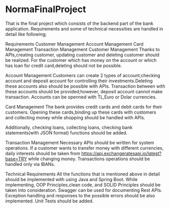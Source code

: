 # NormaFinalProject
That is the final project which consists of the backend part of the bank application. Requirements and some of technical necessities are handled in detail like following;

Requirements
Customer Management
Account Management
Card Management
Transaction Management
Customer Management
Thanks to APIs,creating customer, updating customer and deleting customer should be realized. For the customer which has money on the account or which has loan for credit card,deleting should not be possible.

Account Management
Customers can create 2 types of account;checking account and deposit account for controlling their investments.Deleting these accounts also should be possible with APIs. Transaction between with these accounts should be provided;however, deposit account cannot make transaction. Accounts can be openned with TL,Euro or Dolar currencies.

Card Management
The bank provides credit cards and debit cards for their customers. Opening these cards,binding up these cards with customers and collecting money while shopping should be handled with APIs.

Additionally, checking loans, collecting loans, checking bank statements(with JSON format) functions should be added.

Transaction Management
Necessary APIs should be written for system operations. If a customer wants to transfer money with different currencies, daily interests should be taken from https://api.exchangeratesapi.io/latest?base=TRY while changing money. Transactions operations should be handled only via IBANs.

Technical Requirements
All the functions that is mentioned above in detail should be implemented with using Java and Spring Boot. While implementing, OOP Principles,clean code, and SOLID Principles should be taken into consideration. Swagger can be used for documenting Rest APIs. Exception handling and responses to the possible errors should be also implemented. Unit Tests should be added.
